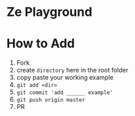 # Ze Playground

# How to Add
1. Fork
1. create `directory` here in the root folder
1. copy paste your working example
1. `git add <dir>`
1. `git commit 'add ______ example'`
1. `git push origin master`
1. PR
